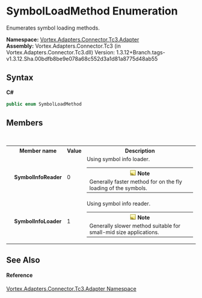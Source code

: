 # SymbolLoadMethod Enumeration
 

Enumerates symbol loading methods.

**Namespace:**&nbsp;<a href="N_Vortex_Adapters_Connector_Tc3_Adapter.md">Vortex.Adapters.Connector.Tc3.Adapter</a><br />**Assembly:**&nbsp;Vortex.Adapters.Connector.Tc3 (in Vortex.Adapters.Connector.Tc3.dll) Version: 1.3.12+Branch.tags-v1.3.12.Sha.00bdfb8be9e078a68c552d3a1d81a8775d48ab55

## Syntax

**C#**<br />
``` C#
public enum SymbolLoadMethod
```


## Members
&nbsp;<table><tr><th></th><th>Member name</th><th>Value</th><th>Description</th></tr><tr><td /><td target="F:Vortex.Adapters.Connector.Tc3.Adapter.SymbolLoadMethod.SymbolInfoReader">**SymbolInfoReader**</td><td>0</td><td>Using symbol info loader.
&nbsp;<table><tr><th>![Note](media/AlertNote.png) Note</th></tr><tr><td>Generally faster method for on the fly loading of the symbols.</td></tr></table></td></tr><tr><td /><td target="F:Vortex.Adapters.Connector.Tc3.Adapter.SymbolLoadMethod.SymbolInfoLoader">**SymbolInfoLoader**</td><td>1</td><td>Using symbol info reader.
&nbsp;<table><tr><th>![Note](media/AlertNote.png) Note</th></tr><tr><td>Generally slower method suitable for small-mid size applications.</td></tr></table></td></tr></table>

## See Also


#### Reference
<a href="N_Vortex_Adapters_Connector_Tc3_Adapter.md">Vortex.Adapters.Connector.Tc3.Adapter Namespace</a><br />